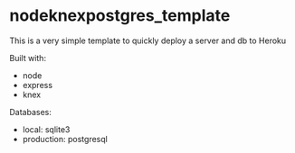 # nodeknexpostgres_template

This is a very simple template to quickly deploy a server and db to Heroku

Built with:
- node
- express
- knex

Databases:
- local: sqlite3
- production: postgresql
